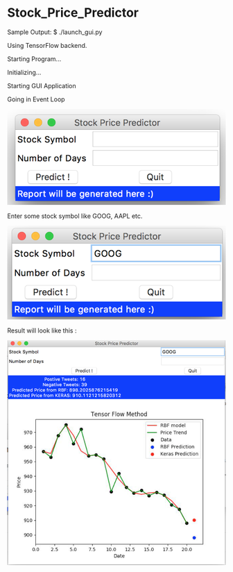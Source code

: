 # Stock_Price_Predictor

Sample Output:
  $ ./launch_gui.py
  
  Using TensorFlow backend. 
  
  Starting Program...
  
  Initializing...
  
  Starting GUI Application
  
  Going in Event Loop
  

![1](screen_grabs/first.jpg?raw=true)

Enter some stock symbol like GOOG, AAPL etc.

![2](screen_grabs/second.png?raw=true)

Result will look like this :

![2](screen_grabs/third.png?raw=true)

